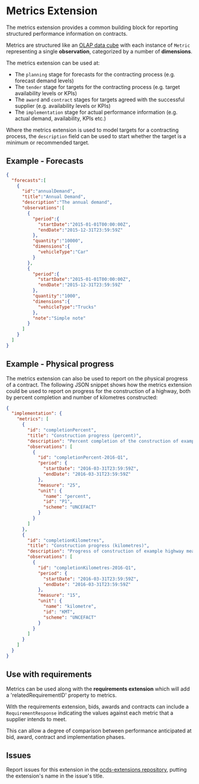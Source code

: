 # Metrics Extension

The metrics extension provides a common building block for reporting structured performance information on contracts.

Metrics are structured like an [OLAP data cube](https://en.wikipedia.org/wiki/OLAP_cube) with each instance of `Metric` representing a single **observation**, categorized by a number of **dimensions**.

The metrics extension can be used at:

* The `planning` stage for forecasts for the contracting process (e.g. forecast demand levels)
* The `tender` stage for targets for the contracting process (e.g. target availability levels or KPIs)
* The `award` and `contract` stages for targets agreed with the successful supplier (e.g. availability levels or KPIs)
* The `implementation` stage for actual performance information (e.g. actual demand, availability, KPIs etc.)

Where the metrics extension is used to model targets for a contracting process, the `description` field can be used to start whether the target is a minimum or recommended target.

## Example - Forecasts

```json
{
  "forecasts":[
    {
      "id":"annualDemand",
      "title":"Annual Demand",
      "description":"The annual demand",
      "observations":[
        {
          "period":{
            "startDate":"2015-01-01T00:00:00Z",
            "endDate":"2015-12-31T23:59:59Z"
          },
          "quantity":"10000",
          "dimensions":{
            "vehicleType":"Car"
          }
        },
        {
          "period":{
            "startDate":"2015-01-01T00:00:00Z",
            "endDate":"2015-12-31T23:59:59Z"
          },
          "quantity":"1000",
          "dimensions":{
            "vehicleType":"Trucks"
          },
          "note":"Simple note"
        }
      ]
    }
  ]
}
```

## Example - Physical progress

The metrics extension can also be used to report on the physical progress of a contract. The following JSON snippet shows how the metrics extension could be used to report on progress for the construction of a highway, both by percent completion and number of kilometres constructed:

```json
{
  "implementation": {
    "metrics": [
      {
        "id": "completionPercent",
        "title": "Construction progress (percent)",
        "description": "Percent completion of the construction of example highway",
        "observations": [
          {
            "id": "completionPercent-2016-Q1",
            "period": {
              "startDate": "2016-03-31T23:59:59Z",
              "endDate": "2016-03-31T23:59:59Z"
            },
            "measure": "25",
            "unit": {
              "name": "percent",
              "id": "P1",
              "scheme": "UNCEFACT"
            }
          }
        ]
      },
      {
        "id": "completionKilometres",
        "title": "Construction progress (kilometres)",
        "description": "Progress of construction of example highway measured in kilometres",
        "observations": [
          {
            "id": "completionKilometres-2016-Q1",
            "period": {
              "startDate": "2016-03-31T23:59:59Z",
              "endDate": "2016-03-31T23:59:59Z"
            },
            "measure": "15",
            "unit": {
              "name": "kilometre",
              "id": "KMT",
              "scheme": "UNCEFACT"
            }
          }
        ]
      }
    ]
  }
}
```

## Use with requirements

Metrics can be used along with the **requirements extension** which will add a 'relatedRequirementID' property to metrics.

With the requirements extension, bids, awards and contracts can include a `RequirementResponse` indicating the values against each metric that a supplier intends to meet.

This can allow a degree of comparison between performance anticipated at bid, award, contract and implementation phases.

## Issues

Report issues for this extension in the [ocds-extensions repository](https://github.com/open-contracting/ocds-extensions/issues), putting the extension's name in the issue's title.
